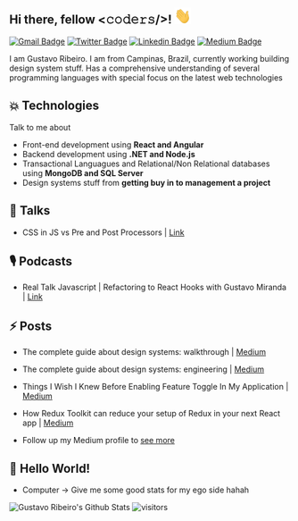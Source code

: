 <h2> Hi there, fellow <𝚌𝚘𝚍𝚎𝚛𝚜/>! <img src="https://raw.githubusercontent.com/ABSphreak/ABSphreak/master/gifs/Hi.gif" width="30px"></h2>

[![Gmail Badge](https://img.shields.io/badge/-gu.ribeiro.miranda@gmail.com-c14438?style=flat-square&logo=Gmail&logoColor=white&link=mailto:gu.ribeiro.miranda@gmail.com)](mailto:gu.ribeiro.miranda@gmail.com)
[![Twitter Badge](https://img.shields.io/badge/-@gstvribs-1ca0f1?style=flat-square&labelColor=1ca0f1&logo=twitter&logoColor=white&link=https://twitter.com/gstvribs)](https://twitter.com/gstvribs) [![Linkedin Badge](https://img.shields.io/badge/-gstvribs-blue?style=flat-square&logo=Linkedin&logoColor=white&link=https://www.linkedin.com/in/gstvribs/)](https://www.linkedin.com/in/gstvribs/) [![Medium Badge](https://img.shields.io/badge/-@gstvribs-03a57a?style=flat-square&labelColor=000000&logo=Medium&link=https://medium.com/@gstvribs/)](https://medium.com/gstvribs)

I am Gustavo Ribeiro. I am from Campinas, Brazil, currently working building design system stuff. Has a
comprehensive understanding of several programming languages with special focus
on the latest web technologies

## 💥 Technologies
Talk to me about
- Front-end development using **React and Angular**
- Backend development using **.NET and Node.js**
- Transactional Languagues and Relational/Non Relational databases using **MongoDB and SQL Server**
- Design systems stuff from **getting buy in to management a project**

## 🎤 Talks
* CSS in JS vs Pre and Post Processors | [Link](https://speakerdeck.com/gstvribs/css-in-js-vs-pre-and-post-processors)

## 🎙️ Podcasts
* Real Talk Javascript | Refactoring to React Hooks with Gustavo Miranda | [Link](https://open.spotify.com/episode/2yplPmiiJ1x8YCJDj9hsT6?si=1CM2JiWAQ5a7jxtAe-gKRg)

## ⚡ Posts
* The complete guide about design systems: walkthrough | [Medium](https://medium.com/ci-t/the-complete-guide-about-design-systems-walkthrough-764f0b866bca)

* The complete guide about design systems: engineering | [Medium](https://medium.com/ci-t/the-complete-guide-about-design-systems-engineering-cd332cf520f2)

* Things I Wish I Knew Before Enabling Feature Toggle In My Application | [Medium](https://itnext.io/things-to-think-before-enabling-feature-toggle-in-your-application-91880373a0ed)

* How Redux Toolkit can reduce your setup of Redux in your next React app | [Medium](https://itnext.io/how-redux-toolkit-can-reduce-your-setup-of-redux-in-your-react-app-d87baab59268)

* Follow up my Medium profile to [see more](https://medium.com/@gstvribs)

## 🤔 Hello World! 

* Computer -> Give me some good stats for my ego side hahah 

![Gustavo Ribeiro's Github Stats](https://github-readme-stats.vercel.app/api?username=gstvribs&hide=["issues"]&show_icons=true)
![visitors](https://visitor-badge.glitch.me/badge?page_id=gstvribs.visitor-badge)
